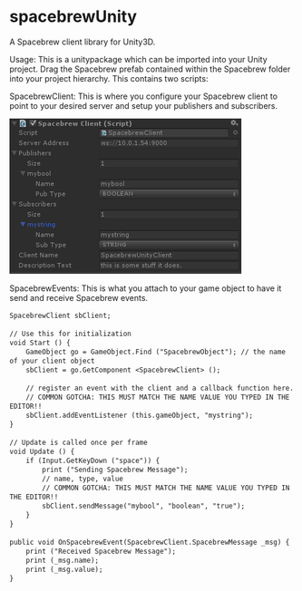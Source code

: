 spacebrewUnity
==============

A Spacebrew client library for Unity3D. 

Usage: This is a unitypackage which can be imported into your Unity project. Drag the Spacebrew prefab contained within the Spacebrew folder into your project hierarchy. This contains two scripts:

SpacebrewClient: This is where you configure your Spacebrew client to point to your desired server and setup your publishers and subscribers.

![Alt text](/screenshots/Capture.png "Spacebrew Client")

SpacebrewEvents: This is what you attach to your game object to have it send and receive Spacebrew events.


	SpacebrewClient sbClient;

	// Use this for initialization
	void Start () {
		GameObject go = GameObject.Find ("SpacebrewObject"); // the name of your client object
		sbClient = go.GetComponent <SpacebrewClient> ();

		// register an event with the client and a callback function here.
		// COMMON GOTCHA: THIS MUST MATCH THE NAME VALUE YOU TYPED IN THE EDITOR!!
		sbClient.addEventListener (this.gameObject, "mystring");
	}

	// Update is called once per frame
	void Update () {
		if (Input.GetKeyDown ("space")) {
			print ("Sending Spacebrew Message");
			// name, type, value
			// COMMON GOTCHA: THIS MUST MATCH THE NAME VALUE YOU TYPED IN THE EDITOR!!
			sbClient.sendMessage("mybool", "boolean", "true");
		}
	}

	public void OnSpacebrewEvent(SpacebrewClient.SpacebrewMessage _msg) {
		print ("Received Spacebrew Message");
		print (_msg.name);
		print (_msg.value);
	}


